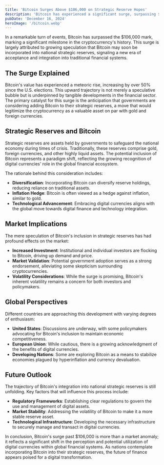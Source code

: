 ```yaml
---
title: 'Bitcoin Surges Above $106,000 on Strategic Reserve Hopes'
description: 'Bitcoin has experienced a significant surge, surpassing $106,000, driven by expectations of its inclusion in national strategic reserves.'
pubDate: 'December 16, 2024'
heroImage: '/bitcoin.webp'
---
```


In a remarkable turn of events, Bitcoin has surpassed the $106,000 mark, marking a significant milestone in the cryptocurrency's history. This surge is largely attributed to growing speculation that Bitcoin may soon be incorporated into national strategic reserves, signaling a new era of acceptance and integration into traditional financial systems.

## The Surge Explained

Bitcoin's value has experienced a meteoric rise, increasing by over 50% since the U.S. elections. This upward trajectory is not merely a speculative bubble but is underpinned by tangible developments in the financial sector. The primary catalyst for this surge is the anticipation that governments are considering adding Bitcoin to their strategic reserves, a move that would legitimize the cryptocurrency as a valuable asset on par with gold and foreign currencies.

## Strategic Reserves and Bitcoin

Strategic reserves are assets held by governments to safeguard the national economy during times of crisis. Traditionally, these reserves comprise gold, foreign currencies, and other highly liquid assets. The potential inclusion of Bitcoin represents a paradigm shift, reflecting the growing recognition of digital currencies' role in the global financial ecosystem.

The rationale behind this consideration includes:

- **Diversification**: Incorporating Bitcoin can diversify reserve holdings, reducing reliance on traditional assets.
- **Inflation Hedge**: Bitcoin is often viewed as a hedge against inflation, similar to gold.
- **Technological Advancement**: Embracing digital currencies aligns with the global move towards digital finance and technology integration.

## Market Implications

The mere speculation of Bitcoin's inclusion in strategic reserves has had profound effects on the market:

- **Increased Investment**: Institutional and individual investors are flocking to Bitcoin, driving up demand and price.
- **Market Validation**: Potential government adoption serves as a strong endorsement, alleviating some skepticism surrounding cryptocurrencies.
- **Volatility Considerations**: While the surge is promising, Bitcoin's inherent volatility remains a concern for both investors and policymakers.

## Global Perspectives

Different countries are approaching this development with varying degrees of enthusiasm:

- **United States**: Discussions are underway, with some policymakers advocating for Bitcoin's inclusion to maintain economic competitiveness.
- **European Union**: While cautious, there is a growing acknowledgment of the benefits of digital currencies.
- **Developing Nations**: Some are exploring Bitcoin as a means to stabilize economies plagued by hyperinflation and currency devaluation.

## Future Outlook

The trajectory of Bitcoin's integration into national strategic reserves is still unfolding. Key factors that will influence this process include:

- **Regulatory Frameworks**: Establishing clear regulations to govern the use and management of digital assets.
- **Market Stability**: Addressing the volatility of Bitcoin to make it a more stable reserve asset.
- **Technological Infrastructure**: Developing the necessary infrastructure to securely manage and transact in digital currencies.

In conclusion, Bitcoin's surge past $106,000 is more than a market anomaly; it reflects a significant shift in the perception and potential utilization of digital currencies within global financial systems. As nations contemplate incorporating Bitcoin into their strategic reserves, the future of finance appears poised for a digital transformation.
